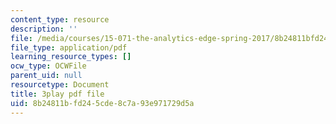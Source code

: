 ```yaml
---
content_type: resource
description: ''
file: /media/courses/15-071-the-analytics-edge-spring-2017/8b24811bfd245cde8c7a93e971729d5a_J9-3p_J9o2Y.pdf
file_type: application/pdf
learning_resource_types: []
ocw_type: OCWFile
parent_uid: null
resourcetype: Document
title: 3play pdf file
uid: 8b24811b-fd24-5cde-8c7a-93e971729d5a
---
```

